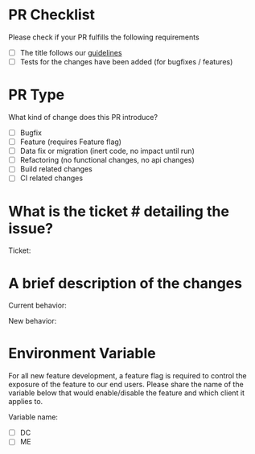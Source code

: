 # PR Checklist

Please check if your PR fulfills the following requirements
- [ ] The title follows our [guidelines](https://github.com/ideacrew/enroll/blob/trunk/CONTRIBUTING.md#commit
)
- [ ] Tests for the changes have been added (for bugfixes / features)

# PR Type
What kind of change does this PR introduce?

- [ ] Bugfix
- [ ] Feature (requires Feature flag)
- [ ] Data fix or migration (inert code, no impact until run)
- [ ] Refactoring (no functional changes, no api changes)
- [ ] Build related changes
- [ ] CI related changes

# What is the ticket # detailing the issue?

Ticket: 

# A brief description of the changes

Current behavior:

New behavior:

# Environment Variable

For all new feature development, a feature flag is required to control the exposure of the feature to our end users. Please share the name of the variable below that would enable/disable the feature and which client it applies to.

Variable name:

- [ ] DC
- [ ] ME
